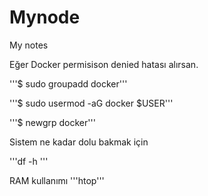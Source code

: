 # Mynode
My notes


Eğer Docker permisison denied hatası alırsan. 

'''$ sudo groupadd docker'''

'''$ sudo usermod -aG docker $USER'''


'''$ newgrp docker'''


Sistem ne kadar dolu bakmak için

'''df -h '''

RAM kullanımı 
'''htop'''
